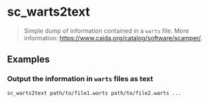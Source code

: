 # sc_warts2text

> Simple dump of information contained in a `warts` file. More information: <https://www.caida.org/catalog/software/scamper/>.

## Examples

### Output the information in `warts` files as text

```bash
sc_warts2text path/to/file1.warts path/to/file2.warts ...
```
